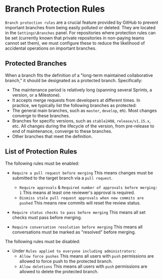 # Branch Protection Rules

`Branch protection rules` are a crucial feature provided by GitHub to prevent important branches from being easily polluted or deleted. They are located in the `Settings\Branches` panel.
For repositories where protection rules can be set (currently known that private repositories in non-paying teams cannot set them), we must configure these to reduce the likelihood of accidental operations on important branches.

## Protected Branches

When a branch fits the definition of a "long-term maintained collaborative branch," it should be designated as a protected branch. Specifically:

- The maintenance period is relatively long (spanning several Sprints, a version, or a Milestone).
- It accepts merge requests from developers at different times.
In practice, we typically list the following branches as protected:
- The general main branches, such as `master`, `develop`, etc. Most changes converge to these branches.
- Branches for specific versions, such as `stable2408`, `release/v1.15.x`, etc. All changes during the lifecycle of the version, from pre-release to end of maintenance, converge to these branches.
- Other branches that meet the definition.

## List of Protection Rules

The following rules must be enabled:

- `Require a pull request before merging`
  This means changes must be submitted to the target branch via a `pull request`.
  - `Require approvals` & `Required number of approvals before merging: 1`
  This means at least one reviewer's approval is required.
  - `Dismiss stale pull request approvals when new commits are pushed`
  This means new commits will reset the review status.

- `Require status checks to pass before merging`
  This means all set checks must pass before merging.

- `Require conversation resolution before merging`
  This means all conversations must be marked as "resolved" before merging.

The following rules must be disabled:

- Under `Rules applied to everyone including administrators`:
  - `Allow force pushes`
    This means all users with `push` permissions are allowed to force push to the protected branch.
  - `Allow deletions`
    This means all users with `push` permissions are allowed to delete the protected branch.
